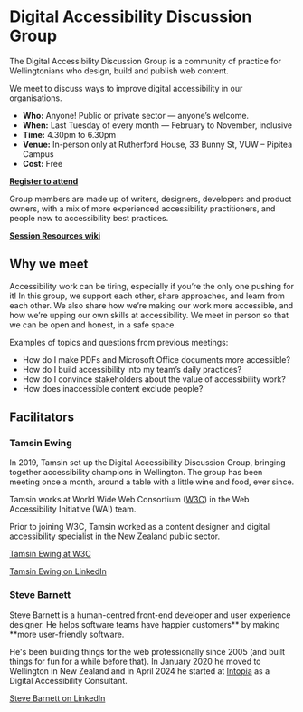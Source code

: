 # Digital Accessibility Discussion Group

The Digital Accessibility Discussion Group is a community of practice for Wellingtonians who design, build and publish web content. 

We meet to discuss ways to improve digital accessibility in our organisations.

- **Who:** Anyone! Public or private sector — anyone’s welcome.
- **When:** Last Tuesday of every month — February to November, inclusive
- **Time:** 4.30pm to 6.30pm
- **Venue:** In-person only at Rutherford House, 33 Bunny St, VUW – Pipitea Campus
- **Cost:** Free

[**Register to attend**](https://wellingtonuni-professional.nz/course/digital-accessibility-discussion-group/)

Group members are made up of writers, designers, developers and product owners, with a mix of more experienced accessibility practitioners, and people new to accessibility best practices.

[**Session Resources wiki**](https://github.com/Digital-Accessibility-Discussion-Group/Session-resources/wiki/Session-Resources-wiki)

## Why we meet

Accessibility work can be tiring, especially if you’re the only one pushing for it! In this group, we support each other, share approaches, and learn from each other. We also share how we’re making our work more accessible, and how we’re upping our own skills at accessibility. We meet in person so that we can be open and honest, in a safe space.

Examples of topics and questions from previous meetings:

- How do I make PDFs and Microsoft Office documents more accessible?
- How do I build accessibility into my team’s daily practices?
- How do I convince stakeholders about the value of accessibility work?
- How does inaccessible content exclude people?

## Facilitators

### Tamsin Ewing

In 2019, Tamsin set up the Digital Accessibility Discussion Group, bringing together accessibility champions in Wellington. The group has been meeting once a month, around a table with a little wine and food, ever since.

Tamsin works at World Wide Web Consortium ([W3C](https://www.w3.org/)) in the Web Accessibility Initiative (WAI) team.

Prior to joining W3C, Tamsin worked as a content designer and digital accessibility specialist in the New Zealand public sector.

[Tamsin Ewing at W3C](https://www.w3.org/staff/#tamsin)

[Tamsin Ewing on LinkedIn](https://www.linkedin.com/in/tamsinewing/) 

### Steve Barnett

Steve Barnett is a human-centred front-end developer and user experience designer. He helps software teams have happier customers** by making **more user-friendly software.

He's been building things for the web professionally since 2005 (and built things for fun for a while before that). In January 2020 he moved to Wellington in New Zealand and in April 2024 he started at [Intopia](https://intopia.digital/) as a Digital Accessibility Consultant.

[Steve Barnett on LinkedIn](https://www.linkedin.com/in/steve-barnett/)
